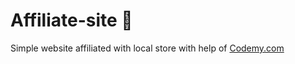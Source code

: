 # Affiliate-site :money_mouth_face:                                                                                                                                                                   
Simple website affiliated with local store
 with help of <a href="http://johnelder.com/">Codemy.com</a>
